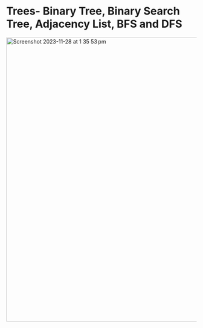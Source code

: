 # Trees- Binary Tree, Binary Search Tree, Adjacency List, BFS and DFS
<img width="751" alt="Screenshot 2023-11-28 at 1 35 53 pm" src="https://github.com/pixelperfect02/BinaryTree/assets/50592586/bcb47057-134f-4cfb-8981-c850ae9f7f60">

